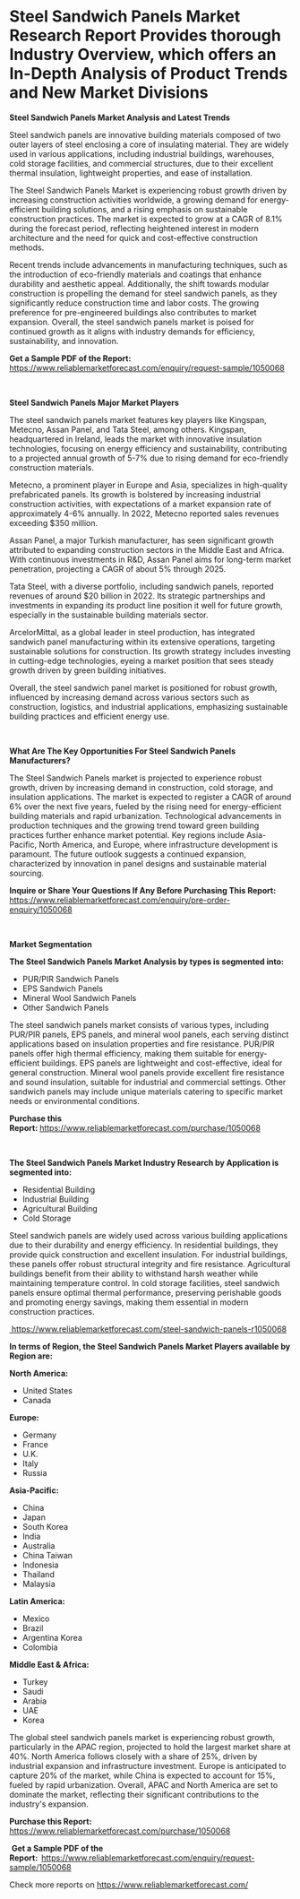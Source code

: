 <p><h1>Steel Sandwich Panels Market Research Report Provides thorough Industry Overview, which offers an In-Depth Analysis of Product Trends and New Market Divisions</h1></p><p><strong>Steel Sandwich Panels Market Analysis and Latest Trends</strong></p>
<p><p>Steel sandwich panels are innovative building materials composed of two outer layers of steel enclosing a core of insulating material. They are widely used in various applications, including industrial buildings, warehouses, cold storage facilities, and commercial structures, due to their excellent thermal insulation, lightweight properties, and ease of installation.</p><p>The Steel Sandwich Panels Market is experiencing robust growth driven by increasing construction activities worldwide, a growing demand for energy-efficient building solutions, and a rising emphasis on sustainable construction practices. The market is expected to grow at a CAGR of 8.1% during the forecast period, reflecting heightened interest in modern architecture and the need for quick and cost-effective construction methods.</p><p>Recent trends include advancements in manufacturing techniques, such as the introduction of eco-friendly materials and coatings that enhance durability and aesthetic appeal. Additionally, the shift towards modular construction is propelling the demand for steel sandwich panels, as they significantly reduce construction time and labor costs. The growing preference for pre-engineered buildings also contributes to market expansion. Overall, the steel sandwich panels market is poised for continued growth as it aligns with industry demands for efficiency, sustainability, and innovation.</p></p>
<p><strong>Get a Sample PDF of the Report:&nbsp;</strong> <a href="https://www.reliablemarketforecast.com/enquiry/request-sample/1050068?utm_campaign=2478&utm_medium=2&utm_source=Github&utm_content=ia&utm_term=31032025&utm_id=steel-sandwich-panels">https://www.reliablemarketforecast.com/enquiry/request-sample/1050068</a></p>
<p>&nbsp;</p>
<p><strong>Steel Sandwich Panels Major Market Players</strong></p>
<p><p>The steel sandwich panels market features key players like Kingspan, Metecno, Assan Panel, and Tata Steel, among others. Kingspan, headquartered in Ireland, leads the market with innovative insulation technologies, focusing on energy efficiency and sustainability, contributing to a projected annual growth of 5-7% due to rising demand for eco-friendly construction materials. </p><p>Metecno, a prominent player in Europe and Asia, specializes in high-quality prefabricated panels. Its growth is bolstered by increasing industrial construction activities, with expectations of a market expansion rate of approximately 4-6% annually. In 2022, Metecno reported sales revenues exceeding $350 million.</p><p>Assan Panel, a major Turkish manufacturer, has seen significant growth attributed to expanding construction sectors in the Middle East and Africa. With continuous investments in R&D, Assan Panel aims for long-term market penetration, projecting a CAGR of about 5% through 2025. </p><p>Tata Steel, with a diverse portfolio, including sandwich panels, reported revenues of around $20 billion in 2022. Its strategic partnerships and investments in expanding its product line position it well for future growth, especially in the sustainable building materials sector.</p><p>ArcelorMittal, as a global leader in steel production, has integrated sandwich panel manufacturing within its extensive operations, targeting sustainable solutions for construction. Its growth strategy includes investing in cutting-edge technologies, eyeing a market position that sees steady growth driven by green building initiatives.</p><p>Overall, the steel sandwich panel market is positioned for robust growth, influenced by increasing demand across various sectors such as construction, logistics, and industrial applications, emphasizing sustainable building practices and efficient energy use.</p></p>
<p>&nbsp;</p>
<p><strong>What Are The Key Opportunities For Steel Sandwich Panels Manufacturers?</strong></p>
<p><p>The Steel Sandwich Panels market is projected to experience robust growth, driven by increasing demand in construction, cold storage, and insulation applications. The market is expected to register a CAGR of around 6% over the next five years, fueled by the rising need for energy-efficient building materials and rapid urbanization. Technological advancements in production techniques and the growing trend toward green building practices further enhance market potential. Key regions include Asia-Pacific, North America, and Europe, where infrastructure development is paramount. The future outlook suggests a continued expansion, characterized by innovation in panel designs and sustainable material sourcing.</p></p>
<p><strong>Inquire or Share Your Questions If Any Before Purchasing This Report:</strong> <a href="https://www.reliablemarketforecast.com/enquiry/pre-order-enquiry/1050068?utm_campaign=2478&utm_medium=2&utm_source=Github&utm_content=ia&utm_term=31032025&utm_id=steel-sandwich-panels">https://www.reliablemarketforecast.com/enquiry/pre-order-enquiry/1050068</a></p>
<p>&nbsp;</p>
<p><strong>Market Segmentation</strong></p>
<p><strong>The Steel Sandwich Panels Market Analysis by types is segmented into:</strong></p>
<p><ul><li>PUR/PIR Sandwich Panels</li><li>EPS Sandwich Panels</li><li>Mineral Wool Sandwich Panels</li><li>Other Sandwich Panels</li></ul></p>
<p><p>The steel sandwich panels market consists of various types, including PUR/PIR panels, EPS panels, and mineral wool panels, each serving distinct applications based on insulation properties and fire resistance. PUR/PIR panels offer high thermal efficiency, making them suitable for energy-efficient buildings. EPS panels are lightweight and cost-effective, ideal for general construction. Mineral wool panels provide excellent fire resistance and sound insulation, suitable for industrial and commercial settings. Other sandwich panels may include unique materials catering to specific market needs or environmental conditions.</p></p>
<p><strong>Purchase this Report:&nbsp;</strong><a href="https://www.reliablemarketforecast.com/purchase/1050068?utm_campaign=2478&utm_medium=2&utm_source=Github&utm_content=ia&utm_term=31032025&utm_id=steel-sandwich-panels">https://www.reliablemarketforecast.com/purchase/1050068</a></p>
<p>&nbsp;</p>
<p><strong>The Steel Sandwich Panels Market Industry Research by Application is segmented into:</strong></p>
<p><ul><li>Residential Building</li><li>Industrial Building</li><li>Agricultural Building</li><li>Cold Storage</li></ul></p>
<p><p>Steel sandwich panels are widely used across various building applications due to their durability and energy efficiency. In residential buildings, they provide quick construction and excellent insulation. For industrial buildings, these panels offer robust structural integrity and fire resistance. Agricultural buildings benefit from their ability to withstand harsh weather while maintaining temperature control. In cold storage facilities, steel sandwich panels ensure optimal thermal performance, preserving perishable goods and promoting energy savings, making them essential in modern construction practices.</p></p>
<p><a href="https://www.reliablemarketforecast.com/steel-sandwich-panels-r1050068?utm_campaign=2478&utm_medium=2&utm_source=Github&utm_content=ia&utm_term=31032025&utm_id=steel-sandwich-panels">&nbsp;https://www.reliablemarketforecast.com/steel-sandwich-panels-r1050068</a></p>
<p><strong>In terms of Region, the Steel Sandwich Panels Market Players available by Region are:</strong></p>
<p>
    <p> <strong> North America: </strong>
        <ul>
            <li>United States</li>
            <li>Canada</li>
        </ul>
        </p> 
    <p> <strong> Europe: </strong>
        <ul>
            <li>Germany</li>
            <li>France</li>
            <li>U.K.</li>
            <li>Italy</li>
            <li>Russia</li>
        </ul>
        </p> 
    <p> <strong> Asia-Pacific: </strong>
        <ul>
            <li>China</li>
            <li>Japan</li>
            <li>South Korea</li>
            <li>India</li>
            <li>Australia</li>
            <li>China Taiwan</li>
            <li>Indonesia</li>
            <li>Thailand</li>
            <li>Malaysia</li>
        </ul>
        </p> 
    <p> <strong> Latin America: </strong>
        <ul>
            <li>Mexico</li>
            <li>Brazil</li>
            <li>Argentina Korea</li>
            <li>Colombia</li>
        </ul>
        </p> 
    <p> <strong> Middle East & Africa: </strong>
        <ul>
            <li>Turkey</li>
            <li>Saudi</li>
            <li>Arabia</li>
            <li>UAE</li>
            <li>Korea</li>
        </ul>
    </p>
    </p>
<p><p>The global steel sandwich panels market is experiencing robust growth, particularly in the APAC region, projected to hold the largest market share at 40%. North America follows closely with a share of 25%, driven by industrial expansion and infrastructure investment. Europe is anticipated to capture 20% of the market, while China is expected to account for 15%, fueled by rapid urbanization. Overall, APAC and North America are set to dominate the market, reflecting their significant contributions to the industry's expansion.</p></p>
<p><strong>Purchase this Report: </strong><a href="https://www.reliablemarketforecast.com/purchase/1050068?utm_campaign=2478&utm_medium=2&utm_source=Github&utm_content=ia&utm_term=31032025&utm_id=steel-sandwich-panels">https://www.reliablemarketforecast.com/purchase/1050068</a></p>
<p>&nbsp;<strong>Get a Sample PDF of the Report:&nbsp;&nbsp;</strong><a href="https://www.reliablemarketforecast.com/enquiry/request-sample/1050068?utm_campaign=2478&utm_medium=2&utm_source=Github&utm_content=ia&utm_term=31032025&utm_id=steel-sandwich-panels">https://www.reliablemarketforecast.com/enquiry/request-sample/1050068</a></p>
<p><strong></strong></p>
<p>Check more reports on <a href="https://www.reliablemarketforecast.com/?utm_campaign=2478&utm_medium=2&utm_source=Github&utm_content=ia&utm_term=31032025&utm_id=steel-sandwich-panels">https://www.reliablemarketforecast.com/</a></p>